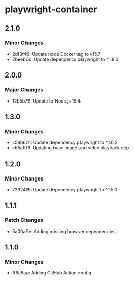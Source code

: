 # playwright-container

## 2.1.0

### Minor Changes

- 2df3f49: Update node Docker tag to v15.7
- 2beeb6d: Update dependency playwright to ^1.8.0

## 2.0.0

### Major Changes

- 12b5b78: Update to Node.js 15.4

## 1.3.0

### Minor Changes

- c59b601: Update dependency playwright to ^1.6.2
- c65af09: Updating base image and video playback dep

## 1.2.0

### Minor Changes

- 7332419: Update dependency playwright to ^1.5.0

## 1.1.1

### Patch Changes

- 5a00a6e: Adding missing browser dependencies

## 1.1.0

### Minor Changes

- ff6a6aa: Adding GitHub Action config
